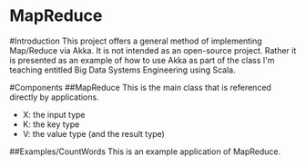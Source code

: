 # MapReduce

#Introduction
This project offers a general method of implementing Map/Reduce via Akka.
It is not intended as an open-source project.
Rather it is presented as an example of how to use Akka as part of the class I'm teaching
entitled Big Data Systems Engineering using Scala.

#Components
##MapReduce
This is the main class that is referenced directly by applications.
- X: the input type                  
- K: the key type                
- V: the value type (and the result type)

##Examples/CountWords
This is an example application of MapReduce.

